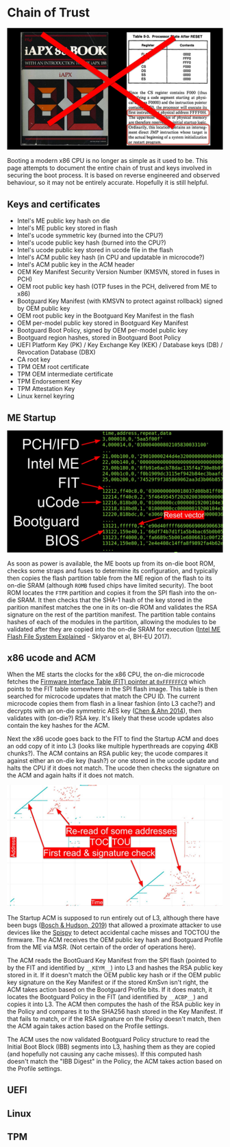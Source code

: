 # Chain of Trust
![No longer the 8086](images/not-8086.jpg)

Booting a modern x86 CPU is no longer as simple as it used to be.
This page attempts to document the entire chain of trust and
keys involved in securing the boot process.  It is based on reverse
engineered and observed behaviour, so it may not be entirely accurate.
Hopefully it is still helpful.

## Keys and certificates

* Intel's ME public key hash on die
* Intel's ME public key stored in flash
* Intel's ucode symmetric key (burned into the CPU?)
* Intel's ucode public key hash (burned into the CPU?)
* Intel's ucode public key stored in ucode file in the flash
* Intel's ACM public key hash (in CPU and updatable in microcode?)
* Intel's ACM public key in the ACM header
* OEM Key Manifest Security Version Number (KMSVN, stored in fuses in PCH)
* OEM root public key hash (OTP fuses in the PCH, delivered from ME to x86)
* Bootguard Key Manifest (with KMSVN to protect against rollback) signed by OEM public key 
* OEM root public key in the Bootguard Key Manifest in the flash
* OEM per-model public key stored in Bootguard Key Manifest
* Bootguard Boot Policy, signed by OEM per-model public key
* Bootguard region hashes, stored in Bootguard Boot Policy
* UEFI Platform Key (PK) / Key Exchange Key (KEK) / Database keys (DB) / Revocation Database (DBX)
* CA root key
* TPM OEM root certificate
* TPM OEM intermediate certificate
* TPM Endorsement Key
* TPM Attestation Key
* Linux kernel keyring

## ME Startup
![Time series of reads from the SPI flash during system startup](images/boot-reads.jpg)

As soon as power is available, the ME boots up from its on-die boot
ROM, checks some straps and fuses to determine its configuration,
and typically then copies the flash partition table from the ME
region of the flash to its on-die SRAM (although `ROMB` fused
chips have limited security). The boot ROM locates the `FTPR`
partition and copies it from the SPI flash into the on-die SRAM. It then
checks that the SHA-1 hash of the key stored in the parition manifest
matches the one in its on-die ROM and validates the RSA signature
on the rest of the partition manifest. The partition table contains
hashes of each of the modules in the partition, allowing the modules
to be validated after they are copied into the on-die SRAM for execution
([Intel ME Flash File System Explained](https://www.blackhat.com/docs/eu-17/materials/eu-17-Sklyarov-Intel-ME-Flash-File-System-Explained.pdf) - Sklyarov et al, BH-EU 2017).

## x86 ucode and ACM

When the ME starts the clocks for the x86 CPU, the on-die microcode fetches the
[Firmware Interface Table (FIT) pointer at `0xFFFFFFC0`](https://github.com/tianocore/edk2-platforms/blob/a89235068ee957828bdb7f1ea3d2fde2546d666a/Silicon/Intel/IntelSiliconPkg/Include/IndustryStandard/FirmwareInterfaceTable.h)
 which points to the FIT table somewhere in the
SPI flash image. This table is then searched for microcode updates that
match the CPU ID. The current microcode copies them from flash in a
linear fashion (into L3 cache?) and decrypts with an on-die symmetric
AES key ([Chen & Ahn 2014](https://www.dcddcc.com/docs/2014_paper_microcode.pdf)),
then validates with (on-die?) RSA key. It's likely that
these ucode updates also contain the key hashes for the ACM.

Next the x86 ucode goes back to the FIT to find the Startup ACM and does
an odd copy of it into L3 (looks like multiple hyperthreads are copying
4KB chunks?). The ACM contains an RSA public key; the ucode compares it
against either an on-die key (hash?) or one stored in the ucode update and
halts the CPU if it does not match. The ucode then checks the signature
on the ACM and again halts if it does not match.

![Graph of memory read addresses versus time, showing TOCTOU vulnerability](images/toctou.jpg)

The Startup ACM is supposed to run entirely out of L3, although there
have been bugs ([Bosch & Hudson, 2019](https://trmm.net/TOCTOU))
that allowed a proximate attacker to use devices like the
[Spispy](https://trmm.net/Spispy)
to detect accidental cache misses and TOCTOU the firmware. The ACM
receives the OEM public key hash and Bootguard Profile from the ME via
MSR. (Not certain of the order of operations here).

The ACM reads the BootGuard Key Manifest from the SPI flash (pointed to
by the FIT and identified by `__KEYM__`) into L3 and hashes the
RSA public key stored in it. If it doesn't match the OEM public key hash
or if the OEM public key signature on the Key Manifest or if the stored
KmSvn isn't right, the ACM takes action based on the Bootguard Profile
bits. If it does match, it locates the Bootguard Policy in the FIT (and
identified by `__ACBP__`) and copies it into L3. The ACM then
computes the hash of the RSA public key in the Policy and compares it
to the SHA256 hash stored in the Key Manifest. If that fails to match,
or if the RSA signature on the Policy doesn't match, then the ACM again
takes action based on the Profile settings.

The ACM uses the now validated Bootguard Policy structure to read the
Initial Boot Block (IBB) segments into L3, hashing them as they are
copied (and hopefully not causing any cache misses). If this computed
hash doesn't match the "IBB Digest" in the Policy, the ACM takes action
based on the Profile settings.

## UEFI

## Linux

## TPM

